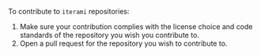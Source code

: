 To contribute to `iterami` repositories:
1. Make sure your contribution complies with the license choice and code standards of the repository you wish you contribute to.
2. Open a pull request for the repository you wish to contribute to.

